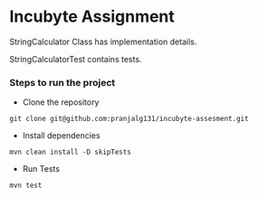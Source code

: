 # Incubyte Assignment

StringCalculator Class has implementation details.

StringCalculatorTest contains tests.

### Steps to run the project

- Clone the repository
```
git clone git@github.com:pranjalg131/incubyte-assesment.git
```
- Install dependencies
```
mvn clean install -D skipTests
```
- Run Tests
```
mvn test
```